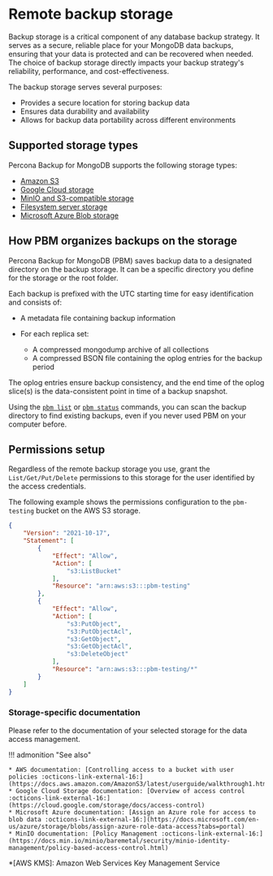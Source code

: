 # Remote backup storage

Backup storage is a critical component of any database backup strategy. It serves as a secure, reliable place for your MongoDB data backups, ensuring that your data is protected and can be recovered when needed. The choice of backup storage directly impacts your backup strategy's reliability, performance, and cost-effectiveness.

The backup storage serves several purposes:

* Provides a secure location for storing backup data
* Ensures data durability and availability
* Allows for backup data portability across different environments

## Supported storage types

Percona Backup for MongoDB supports the following storage types:

* [Amazon S3](s3-storage.md)
* [Google Cloud storage](gcs.md)
* [MinIO and S3-compatible storage](minio.md)
* [Filesystem server storage](filesystem-storage.md)
* [Microsoft Azure Blob storage](azure.md)

## How PBM organizes backups on the storage

Percona Backup for MongoDB (PBM) saves backup data to a designated directory on the backup storage. It can be a specific directory you define for the storage or the root folder. 

Each backup is prefixed with the UTC starting time for easy identification and consists of:

* A metadata file containing backup information
* For each replica set:

  * A compressed mongodump archive of all collections
  * A compressed BSON file containing the oplog entries for the backup period

The oplog entries ensure backup consistency, and the end time of the oplog slice(s) is the data-consistent point in time of a backup snapshot.

Using the [`pbm list`](../reference/pbm-commands.md#pbm-list) or [`pbm status`](../reference/pbm-commands.md#pbm-status) commands, you can scan the backup directory to find existing backups, even if you never used PBM on your computer before.

## Permissions setup

Regardless of the remote backup storage you use, grant the `List/Get/Put/Delete` permissions to this storage for the user identified by the access credentials.

The following example shows the permissions configuration to the `pbm-testing` bucket on the AWS S3 storage.

```json
{
    "Version": "2021-10-17",
    "Statement": [
        {
            "Effect": "Allow",
            "Action": [
                "s3:ListBucket"
            ],
            "Resource": "arn:aws:s3:::pbm-testing"
        },
        {
            "Effect": "Allow",
            "Action": [
                "s3:PutObject",
                "s3:PutObjectAcl",
                "s3:GetObject",
                "s3:GetObjectAcl",
                "s3:DeleteObject"
            ],
            "Resource": "arn:aws:s3:::pbm-testing/*"
        }
    ]
}
```

### Storage-specific documentation

Please refer to the documentation of your selected storage for the data access management.

!!! admonition "See also"

    * AWS documentation: [Controlling access to a bucket with user policies :octicons-link-external-16:](https://docs.aws.amazon.com/AmazonS3/latest/userguide/walkthrough1.html)
    * Google Cloud Storage documentation: [Overview of access control :octicons-link-external-16:](https://cloud.google.com/storage/docs/access-control)
    * Microsoft Azure documentation: [Assign an Azure role for access to blob data :octicons-link-external-16:](https://docs.microsoft.com/en-us/azure/storage/blobs/assign-azure-role-data-access?tabs=portal)
    * MinIO documentation: [Policy Management :octicons-link-external-16:](https://docs.min.io/minio/baremetal/security/minio-identity-management/policy-based-access-control.html)

*[AWS KMS]: Amazon Web Services Key Management Service
